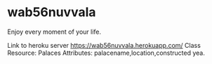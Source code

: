# wab56nuvvala

Enjoy every moment of your life.

Link to heroku server https://wab56nuvvala.herokuapp.com/
Class Resource: Palaces Attributes: palacename,location,constructed yea.